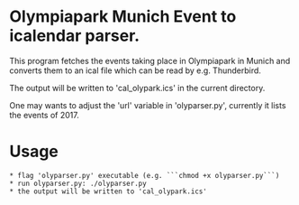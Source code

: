 # Olympiapark Munich Event to icalendar parser.

This program fetches the events taking place in Olympiapark in Munich
and converts them to an ical file which can be read by e.g. Thunderbird.

The output will be written to 'cal_olypark.ics' in the current directory.

One may wants to adjust the 'url' variable in 'olyparser.py', currently it lists the
events of 2017.

# Usage
    * flag 'olyparser.py' executable (e.g. ```chmod +x olyparser.py```)
    * run olyparser.py: ./olyparser.py
    * the output will be written to 'cal_olypark.ics' 
